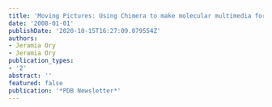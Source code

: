 ```yaml
---
title: 'Moving Pictures: Using Chimera to make molecular multimedia for the classroom'
date: '2008-01-01'
publishDate: '2020-10-15T16:27:09.079554Z'
authors:
- Jeramia Ory
- Jeramia Ory
publication_types:
- '2'
abstract: ''
featured: false
publication: '*PDB Newsletter*'
---
```


